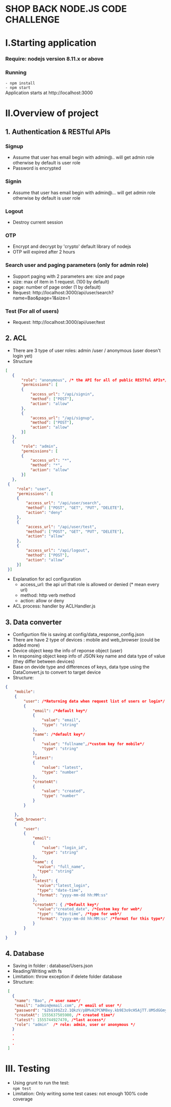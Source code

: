 # SHOP BACK NODE.JS CODE CHALLENGE
# I.Starting application
### Require: nodejs version 8.11.x or above 
### Running
  `- npm install` <br />
  `- npm start` <br />
   Application starts at http://localhost:3000
# II.Overview of project
## 1. Authentication & RESTful APIs
  ### Signup
   - Assume that user has email begin with admin@.. will get admin role otherwise by default is user role
   - Password is encrypted
  ### Signin
  - Assume that user has email begin with admin@... will get admin role otherwise by default is user role
  ### Logout
   - Destroy current session 
  ### OTP
   - Encrypt and decrypt by 'crypto' default library of nodejs
   - OTP will expired after 2 hours 
  ### Search user and paging parameters (only for admin role)
   - Support paging with 2 parameters are: size and page
   - size: max of item in 1 request. (100 by default)
   - page: number of page order (1 by default)
   - Request: http://localhost:3000/api/user/search?name=Bao&page=1&size=1
  ### Test (For all of users)
  - Request: http://localhost:3000/api/user/test
## 2. ACL
 - There are 3 type of user roles: admin /user / anonymous (user doesn't login yet)
 - Structure
 ```json
 [
    {
        "role": "anonymous", /* the API for all of public RESTful APIs*/
        "permissions": [
        {
            "access_url": "/api/signin",
            "method": ["POST"],
            "action": "allow"
        },
        {
            "access_url": "/api/signup",
            "method": ["POST"],
            "action": "allow"
        }]
    },
    {
        "role": "admin",
        "permissions": [
        {
            "access_url": "*",
            "method": "*",
            "action": "allow"
        }]
    },
  {
      "role": "user",
      "permissions": [
      {
          "access_url": "/api/user/search",
          "method": ["POST", "GET", "PUT", "DELETE"],
          "action": "deny"
      },
      {
          "access_url": "/api/user/test",
          "method": ["POST", "GET", "PUT", "DELETE"],
          "action": "allow"
      },
      {
          "access_url": "/api/logout",
          "method": ["POST"],
          "action": "allow"
      }]
  }]
 ```
 - Explanation for acl configuration
   + access_url: the api url that role is allowed or denied (* mean every url)
   + method: http verb method
   + action: allow or deny
 - ACL process: handler by ACLHandler.js
   
## 3. Data converter 
- Configurtion file is saving at config/data_response_config.json
- There are have 2 type of devices : mobile and web_browser (could be added more)
- Device object keep the info of reponse object (user)
- In responsing object keep info of JSON key name and data type of value (they differ between devices)
- Base on devide type and differences of keys, data type using the DataConvert.js to convert to target device 
- Structure:
```json
{
    "mobile":
    {
        "user": /*Returning data when request list of users or login*/
        {
            "email": /*default key*/
            {
                "value": "email", 
                "type": "string"
            },
            "name": /*default key*/
            {
                "value": "fullname",/*custom key for mobile*/
                "type": "string"
            },
            "latest":
            {
                "value": "latest",
                "type": "number"
            },
            "createAt":
            {
                "value": "created",
                "type": "number"
            }
        }

    },
    "web_browser":
    {
        "user":
        {
            "email":
            {
                "value": "login_id",
                "type": "string"
            },
            "name": {
              "value": "full_name",
              "type": "string"
            },
            "latest": {
              "value":"latest_login",
              "type": "date-time",
              "format": "yyyy-mm-dd hh:MM:ss"
            },
            "createAt": { /*Default key*/
              "value":"created_date", /*Custom key for web*/
              "type": "date-time", /*type for web*/
              "format": "yyyy-mm-dd hh:MM:ss" /*format for this type*/
            }
        }
    }
}
```
## 4. Database

- Saving  in folder : database/Users.json 
- Reading/Writing with fs 
- Limitation: throw exception if delete folder database
- Structure: 

```json
 [
   {
    "name": "Bao", /* user name*/
    "email": "admin@email.com", /* email of user */
    "password": "$2b$10$Zz2.1QkzV/pBMvA2PCNM8ey.kb9E3o9cH5AjTT.UMSdGGmy.PP6aS", /* password is encypted with bcrypt */
    "createAt": 1555637505900, /* created time*/
    "latest": 1555744927470, /*last access*/
    "role": "admin"  /* role: admin, user or anonymous */
   }
   .
   .
   .
 ]
 ```
# III. Testing
- Using grunt to run the test: <br />
  `npm test`<br />
- Limitation: Only writing some test cases: not enough 100% code coverage
